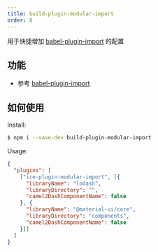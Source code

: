 ```yaml
---
title: build-plugin-modular-import
order: 8
---
```


用于快捷增加 [babel-plugin-import](https://github.com/ant-design/babel-plugin-import) 的配置

## 功能

- 参考 [babel-plugin-import](https://github.com/ant-design/babel-plugin-import)

## 如何使用

Install:

```bash
$ npm i --save-dev build-plugin-modular-import
```

Usage:

```json
{
  "plugins": [
    ["ice-plugin-modular-import", [{
      "libraryName": "lodash",
      "libraryDirectory": "",
      "camel2DashComponentName": false
    }, {
      "libraryName": "@material-ui/core",
      "libraryDirectory": "components",
      "camel2DashComponentName": false
    }]]
  ]
}
```
